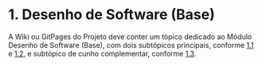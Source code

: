 # 1. Desenho de Software (Base)

A Wiki ou GitPages do Projeto deve conter um tópico dedicado ao Módulo Desenho de Software (Base), com dois subtópicos principais, conforme [1.1](/docs/Base/1.1.ModuloProjetoNaoOrientadoaAbordagensEspecificas.md) e [1.2](/docs/Base/1.2.ProcessosMetodologiasAbordagens.md), e subtópico de cunho complementar, conforme [1.3](/docs/Base/1.3.ParticipacoesBase.md).